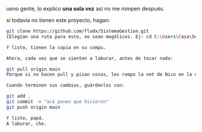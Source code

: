 ueno gente, lo explico **una sola vez** así no me rompen después.  

si todavía no tienen este proyecto, hagan:  
```bash
git clone https://github.com/fludx/SistemaGestion.git
(Elegían una ruta para esto, no sean mogólicos. Ej: cd C:\Users\Casa\Desktop\)

Y listo, tienen la copia en su compu.

Ahora, cada vez que se sienten a laburar, antes de tocar nada:

git pull origin main
Porque si no hacen pull y pisan cosas, les rompo la net de Nico en la cabeza.

Cuando terminen sus cambios, guárdenlos con:

git add .
git commit -m "acá ponen que hicieron"
git push origin main

Y listo, papá.
A laburar, che.

